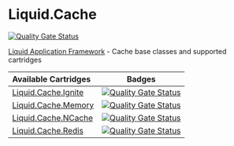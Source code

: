 # Liquid.Cache
[![Quality Gate Status](https://sonarcloud.io/api/project_badges/measure?project=Avanade_Liquid.Cache&metric=alert_status)](https://sonarcloud.io/dashboard?id=Avanade_Liquid.Cache)

[Liquid Application Framework](https://github.com/Avanade/Liquid-Application-Framework) - Cache base classes and supported cartridges

|Available Cartridges|Badges|
|:--|--|
|[Liquid.Cache.Ignite](https://github.com/Avanade/Liquid.Cache/tree/main/src/Liquid.Cache.Ignite)|[![Quality Gate Status](https://sonarcloud.io/api/project_badges/measure?project=Avanade_Liquid.Cache.Ignite&metric=alert_status)](https://sonarcloud.io/dashboard?id=Avanade_Liquid.Cache.Ignite)|
|[Liquid.Cache.Memory](https://github.com/Avanade/Liquid.Cache/tree/main/src/Liquid.Cache.Memory)|[![Quality Gate Status](https://sonarcloud.io/api/project_badges/measure?project=Avanade_Liquid.Cache.Memory&metric=alert_status)](https://sonarcloud.io/dashboard?id=Avanade_Liquid.Cache.Memory)|
|[Liquid.Cache.NCache](https://github.com/Avanade/Liquid.Cache/tree/main/src/Liquid.Cache.NCache)|[![Quality Gate Status](https://sonarcloud.io/api/project_badges/measure?project=Avanade_Liquid.Cache.NCache&metric=alert_status)](https://sonarcloud.io/dashboard?id=Avanade_Liquid.Cache.NCache)|
|[Liquid.Cache.Redis](https://github.com/Avanade/Liquid.Cache/tree/main/src/Liquid.Cache.Redis)|[![Quality Gate Status](https://sonarcloud.io/api/project_badges/measure?project=Avanade_Liquid.Cache.Redis&metric=alert_status)](https://sonarcloud.io/dashboard?id=Avanade_Liquid.Cache.Redis)|

